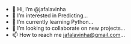 - 👋 Hi, I’m @jafalavinha
- 👀 I’m interested in Predicting...
- 🌱 I’m currently learning Python...
- 💞️ I’m looking to collaborate on new projects...
- 📫 How to reach me jafalavinha@gmail.com...

<!---
jafalavinha/jafalavinha is a ✨ special ✨ repository because its `README.md` (this file) appears on your GitHub profile.
You can click the Preview link to take a look at your changes.
--->
